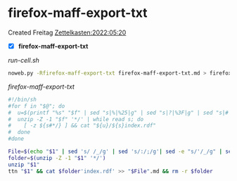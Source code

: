 # firefox-maff-export-txt
Created Freitag [Zettelkasten:2022:05:20]()

- [X] **firefox-maff-export-txt**

*run-cell.sh*
```bash
noweb.py -Rfirefox-maff-export-txt firefox-maff-export-txt.md > firefox-maff-export-txt && chmod u+x firefox-maff-export-txt && echo 'fertig'
```


*firefox-maff-export-txt*
```bash
#!/bin/sh
#for f in "$@"; do
#  u=$(printf "%s" "$f" | sed "s|%|%25|g" | sed "s|?|%3F|g" | sed "s|#|%23|g")
#  unzip -Z -1 "$f" '*/' | while read s; do
#    [ -z ${s#*/} ] && cat "${u}/${s}index.rdf"
#  done
#done

File=$(echo "$1" | sed 's/ /_/g' | sed 's/:/;/g'| sed -e "s/'/_/g" | sed 's/\"//g')
folder=$(unzip -Z -1 "$1" '*/')
unzip "$1"
ttn "$1" && cat $folder'index.rdf' >> "$File".md && rm -r $folder
```


